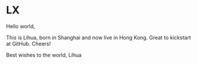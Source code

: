 # LX

Hello world,

This is Lihua, born in Shanghai and now live in Hong Kong. Great to kickstart at GitHub. Cheers!

Best wishes to the world,
Lihua
